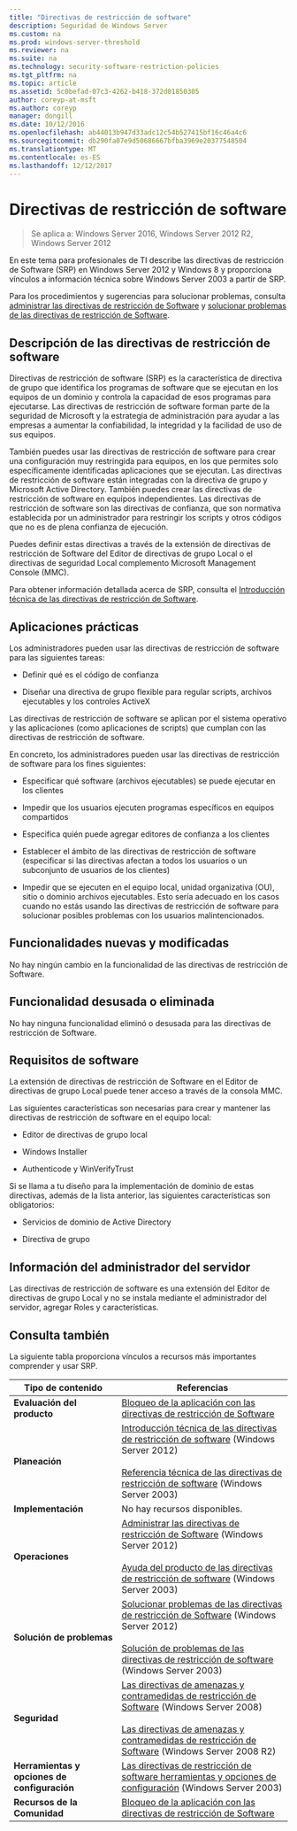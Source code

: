 ```yaml
---
title: "Directivas de restricción de software"
description: Seguridad de Windows Server
ms.custom: na
ms.prod: windows-server-threshold
ms.reviewer: na
ms.suite: na
ms.technology: security-software-restriction-policies
ms.tgt_pltfrm: na
ms.topic: article
ms.assetid: 5c0befad-07c3-4262-b418-372d01850305
author: coreyp-at-msft
ms.author: coreyp
manager: dongill
ms.date: 10/12/2016
ms.openlocfilehash: ab44013b947d33adc12c54b527415bf16c46a4c6
ms.sourcegitcommit: db290fa07e9d50686667bfba3969e20377548504
ms.translationtype: MT
ms.contentlocale: es-ES
ms.lasthandoff: 12/12/2017
---
```

# <a name="software-restriction-policies"></a>Directivas de restricción de software

>Se aplica a: Windows Server 2016, Windows Server 2012 R2, Windows Server 2012

En este tema para profesionales de TI describe las directivas de restricción de Software (SRP) en Windows Server 2012 y Windows 8 y proporciona vínculos a información técnica sobre Windows Server 2003 a partir de SRP.

Para los procedimientos y sugerencias para solucionar problemas, consulta [administrar las directivas de restricción de Software](administer-software-restriction-policies.md) y [solucionar problemas de las directivas de restricción de Software](troubleshoot-software-restriction-policies.md).

## <a name="BKMK_OVER"></a>Descripción de las directivas de restricción de software
Directivas de restricción de software (SRP) es la característica de directiva de grupo que identifica los programas de software que se ejecutan en los equipos de un dominio y controla la capacidad de esos programas para ejecutarse. Las directivas de restricción de software forman parte de la seguridad de Microsoft y la estrategia de administración para ayudar a las empresas a aumentar la confiabilidad, la integridad y la facilidad de uso de sus equipos.

También puedes usar las directivas de restricción de software para crear una configuración muy restringida para equipos, en los que permites solo específicamente identificadas aplicaciones que se ejecutan. Las directivas de restricción de software están integradas con la directiva de grupo y Microsoft Active Directory. También puedes crear las directivas de restricción de software en equipos independientes. Las directivas de restricción de software son las directivas de confianza, que son normativa establecida por un administrador para restringir los scripts y otros códigos que no es de plena confianza de ejecución.

Puedes definir estas directivas a través de la extensión de directivas de restricción de Software del Editor de directivas de grupo Local o el directivas de seguridad Local complemento Microsoft Management Console (MMC).

Para obtener información detallada acerca de SRP, consulta el [Introducción técnica de las directivas de restricción de Software](software-restriction-policies-technical-overview.md).

## <a name="BKMK_APP"></a>Aplicaciones prácticas
Los administradores pueden usar las directivas de restricción de software para las siguientes tareas:

-   Definir qué es el código de confianza

-   Diseñar una directiva de grupo flexible para regular scripts, archivos ejecutables y los controles ActiveX

Las directivas de restricción de software se aplican por el sistema operativo y las aplicaciones (como aplicaciones de scripts) que cumplan con las directivas de restricción de software.

En concreto, los administradores pueden usar las directivas de restricción de software para los fines siguientes:

-   Especificar qué software (archivos ejecutables) se puede ejecutar en los clientes

-   Impedir que los usuarios ejecuten programas específicos en equipos compartidos

-   Especifica quién puede agregar editores de confianza a los clientes

-   Establecer el ámbito de las directivas de restricción de software (especificar si las directivas afectan a todos los usuarios o un subconjunto de usuarios de los clientes)

-   Impedir que se ejecuten en el equipo local, unidad organizativa (OU), sitio o dominio archivos ejecutables. Esto sería adecuado en los casos cuando no estás usando las directivas de restricción de software para solucionar posibles problemas con los usuarios malintencionados.

## <a name="BKMK_NEW"></a>Funcionalidades nuevas y modificadas
No hay ningún cambio en la funcionalidad de las directivas de restricción de Software.

## <a name="BKMK_DEP"></a>Funcionalidad desusada o eliminada
No hay ninguna funcionalidad eliminó o desusada para las directivas de restricción de Software.

## <a name="BKMK_SOFT"></a>Requisitos de software
La extensión de directivas de restricción de Software en el Editor de directivas de grupo Local puede tener acceso a través de la consola MMC.

Las siguientes características son necesarias para crear y mantener las directivas de restricción de software en el equipo local:

-   Editor de directivas de grupo local

-   Windows Installer

-   Authenticode y WinVerifyTrust

Si se llama a tu diseño para la implementación de dominio de estas directivas, además de la lista anterior, las siguientes características son obligatorios:

-   Servicios de dominio de Active Directory

-   Directiva de grupo

## <a name="BKMK_INSTALL"></a>Información del administrador del servidor
Las directivas de restricción de software es una extensión del Editor de directivas de grupo Local y no se instala mediante el administrador del servidor, agregar Roles y características.

## <a name="BKMK_LINKS"></a>Consulta también
La siguiente tabla proporciona vínculos a recursos más importantes comprender y usar SRP.

|Tipo de contenido|Referencias|
|--------|-------|
|**Evaluación del producto**|[Bloqueo de la aplicación con las directivas de restricción de Software](https://technet.microsoft.com/magazine/2008.06.srp.aspx?pr=blog)|
|**Planeación**|[Introducción técnica de las directivas de restricción de software](software-restriction-policies-technical-overview.md) (Windows Server 2012)<br /><br />[Referencia técnica de las directivas de restricción de software](https://technet.microsoft.com/library/cc728085(v=WS.10).aspx) (Windows Server 2003)|
|**Implementación**|No hay recursos disponibles.|
|**Operaciones**|[Administrar las directivas de restricción de Software](administer-software-restriction-policies.md) (Windows Server 2012)<br /><br />[Ayuda del producto de las directivas de restricción de software](https://technet.microsoft.com/library/cc779607(v=WS.10).aspx) (Windows Server 2003)|
|**Solución de problemas**|[Solucionar problemas de las directivas de restricción de Software](troubleshoot-software-restriction-policies.md) (Windows Server 2012)<br /><br />[Solución de problemas de las directivas de restricción de software](https://technet.microsoft.com/library/cc737011(v=WS.10).aspx) (Windows Server 2003)|
|**Seguridad**|[Las directivas de amenazas y contramedidas de restricción de Software](https://technet.microsoft.com/library/dd349795(v=WS.10).aspx) (Windows Server 2008)<br /><br />[Las directivas de amenazas y contramedidas de restricción de Software](https://technet.microsoft.com/library/hh125926(v=WS.10).aspx) (Windows Server 2008 R2)|
|**Herramientas y opciones de configuración**|[Las directivas de restricción de software herramientas y opciones de configuración](https://technet.microsoft.com/library/cc782454(v=WS.10).aspx) (Windows Server 2003)|
|**Recursos de la Comunidad**|[Bloqueo de la aplicación con las directivas de restricción de Software](https://technet.microsoft.com/magazine/2008.06.srp.aspx?pr=blog)|



